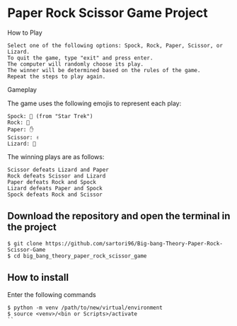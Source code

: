 # Paper Rock Scissor Game Project

How to Play

    Select one of the following options: Spock, Rock, Paper, Scissor, or Lizard.
    To quit the game, type "exit" and press enter.
    The computer will randomly choose its play.
    The winner will be determined based on the rules of the game.
    Repeat the steps to play again.

Gameplay

The game uses the following emojis to represent each play:

    Spock: 🖖 (from "Star Trek")
    Rock: 👊
    Paper: ✋
    Scissor: ✌️
    Lizard: 🦎

The winning plays are as follows:

    Scissor defeats Lizard and Paper
    Rock defeats Scissor and Lizard
    Paper defeats Rock and Spock
    Lizard defeats Paper and Spock
    Spock defeats Rock and Scissor

## Download the repository and open the terminal in the project

```shell
$ git clone https://github.com/sartori96/Big-bang-Theory-Paper-Rock-Scissor-Game
$ cd big_bang_theory_paper_rock_scissor_game
```

## How to install

Enter the following commands

```shell
$ python -m venv /path/to/new/virtual/environment
$ source <venv>/<bin or Scripts>/activate
``